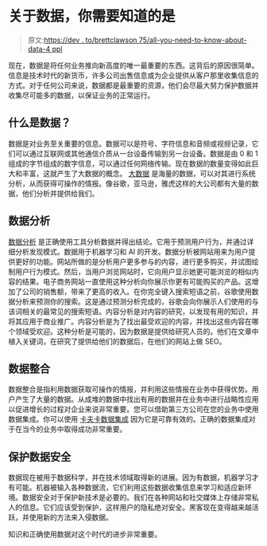 # 关于数据，你需要知道的是

> 原文:[https://dev . to/brettclawson 75/all-you-need-to-know-about-data-4 ppl](https://dev.to/brettclawson75/all-you-need-to-know-about-data-4ppl)

现在，数据是将任何业务推向新高度的唯一最重要的东西。这背后的原因很简单。信息是技术时代的新货币，许多公司出售信息或为企业提供从客户那里收集信息的方式。对于任何公司来说，数据都是最重要的资源，他们会尽最大努力保护数据并收集尽可能多的数据，以保证业务的正常运行。

## 什么是数据？

数据是对业务至关重要的信息。数据可以是符号、字符信息和音频或视频记录，它们可以通过互联网或其他通信介质从一台设备传输到另一台设备。数据是由 0 和 1 组成的字节组成的数字信息，可以通过任何网络传输。现在数据的数量变得如此巨大和丰富，这就产生了大数据的概念。 [大数据](https://www.itproportal.com/features/what-is-big-data-everything-you-need-to-know/) 是海量的数据，可以对其进行系统分析，从而获得可操作的情报。像谷歌，亚马逊，雅虎这样的大公司都有大量的数据，他们分析并提供给我们。

## 数据分析

[数据分析](https://www.infoworld.com/article/3220044/what-is-big-data-analytics-everything-you-need-to-know.html) 是正确使用工具分析数据并得出结论。它用于预测用户行为，并通过详细分析发现模式。数据用于机器学习和 AI 的开发。数据分析被网站用来为用户提供更好的功能。网站所做的是分析用户更多参与的内容，进行更多购买，并试图绘制用户行为模式。然后，当用户浏览网站时，它向用户显示她更可能浏览的相似内容的结果。电子商务网站一直使用这种分析向你展示你更有可能购买的产品。这增加了公司的销售额，带来了更高的收入。在你完全键入搜索短语之前，谷歌使用数据分析来预测你的搜索。这是通过预测分析完成的，谷歌会向你展示人们使用的与该词相关的最常见的搜索短语。内容分析是对内容的研究，以发现有用的知识，并将其应用于商业推广。内容分析是为了找出最受欢迎的内容，并找出这些内容在哪个领域受欢迎。这种分析是可能的，因为数据是提供给研究人员的。他们在文章中植入关键词，在研究了提供给他们的数据后，在他们的网站上做 SEO。

## 数据整合

数据整合是指利用数据获取可操作的情报，并利用这些情报在业务中获得优势。用户产生了大量的数据。从成堆的数据中找出有用的数据并在业务中进行战略性应用以促进增长的过程对企业来说非常重要。您可以借助第三方公司在您的业务中使用数据集成。你可以使用 [卡夫卡数据集成](https://www.striim.com/solutions/kafka-real-time-integration-stream-processing/) 因为它是可靠有效的。正确的数据集成对于在当今的业务中取得成功非常重要。

## 保护数据安全

数据现在被用于数据科学，并在技术领域取得新的进展。因为有数据，机器学习才有可能。机器被输入各种数据流，它们利用这些数据收集信息来学习和适应新环境。数据安全对于保护新技术是必要的。我们在各种网站和社交媒体上存储非常私人的信息。它们应该受到保护，这样用户的隐私绝对安全。黑客现在变得越来越活跃，并使用新的方法来入侵数据。

知识和正确使用数据对这个时代的进步非常重要。